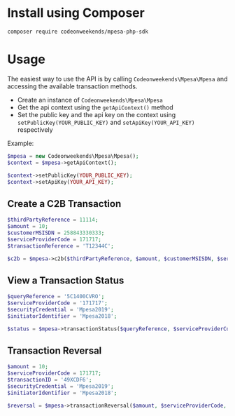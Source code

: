 # Install using Composer
```composer require codeonweekends/mpesa-php-sdk```

# Usage
The easiest way to use the API is by calling ``Codeonweekends\Mpesa\Mpesa`` and accessing
the available transaction methods.

- Create an instance of ``Codeonweekends\Mpesa\Mpesa``
- Get the api context using the ``getApiContext()`` method
- Set the public key and the api key on the context using ``setPublicKey(YOUR_PUBLIC_KEY)`` and ``setApiKey(YOUR_API_KEY)`` respectively

Example:
```php
$mpesa = new Codeonweekends\Mpesa\Mpesa();
$context = $mpesa->getApiContext();

$context->setPublicKey(YOUR_PUBLIC_KEY);
$context->setApiKey(YOUR_API_KEY);
```


## Create a C2B Transaction

```php
$thirdPartyReference = 11114;
$amount = 10;
$customerMSISDN = 258843330333;
$serviceProviderCode = 171717;
$transactionReference = 'T12344C';

$c2b = $mpesa->c2b($thirdPartyReference, $amount, $customerMSISDN, $serviceProviderCode, $transactionReference);
```

## View a Transaction Status

```php
$queryReference = '5C1400CVRO';
$serviceProviderCode = '171717';
$securityCredential = 'Mpesa2019';
$initiatorIdentifier = 'Mpesa2018';

$status = $mpesa->transactionStatus($queryReference, $serviceProviderCode, $securityCredential, $initiatorIdentifier);
```

## Transaction Reversal

```php
$amount = 10;
$serviceProviderCode = 171717; 
$transactionID = '49XCDF6';
$securityCredential = 'Mpesa2019';
$initiatorIdentifier = 'Mpesa2018';

$reversal = $mpesa->transactionReversal($amount, $serviceProviderCode, $transactionID, $securityCredential, $initiatorIdentifier);
```
